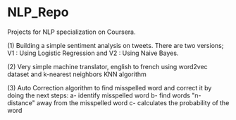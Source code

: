 # NLP_Repo

Projects for NLP specialization on Coursera.

(1) Building a simple sentiment analysis on tweets.
There are two versions; V1 : Using Logistic Regression and V2 : Using Naive Bayes.

(2) Very simple machine translator, english to french using word2vec dataset and k-nearest neighbors KNN algorithm

(3) Auto Correction algorithm to find misspelled word and correct it by doing the next steps:
	a- identify misspelled word
	b- find words "n- distance" away from the misspelled word
	c- calculates the probability of the word
